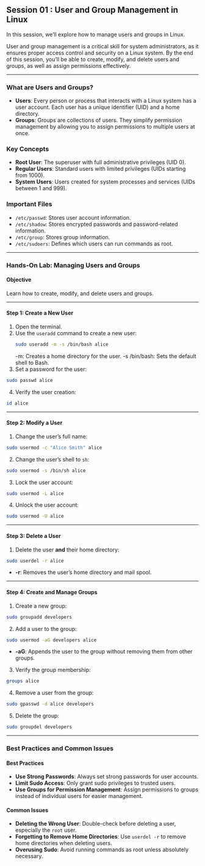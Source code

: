 ## Session 01 : User and Group Management in Linux

In this session, we’ll explore how to manage users and groups in Linux. 

User and group management is a critical skill for system administrators, as it ensures proper access control and security on a Linux system. By the end of this session, you’ll be able to create, modify, and delete users and groups, as well as assign permissions effectively.

---

### What are Users and Groups?
- **Users**: Every person or process that interacts with a Linux system has a user account. Each user has a unique identifier (UID) and a home directory.
- **Groups**: Groups are collections of users. They simplify permission management by allowing you to assign permissions to multiple users at once.

### Key Concepts
- **Root User**: The superuser with full administrative privileges (UID 0).
- **Regular Users**: Standard users with limited privileges (UIDs starting from 1000).
- **System Users**: Users created for system processes and services (UIDs between 1 and 999).

### Important Files
- `/etc/passwd`: Stores user account information.
- `/etc/shadow`: Stores encrypted passwords and password-related information.
- `/etc/group`: Stores group information.
- `/etc/sudoers`: Defines which users can run commands as root.

---

### Hands-On Lab: Managing Users and Groups

#### Objective
Learn how to create, modify, and delete users and groups.

---

#### Step 1: Create a New User
1. Open the terminal.
2. Use the `useradd` command to create a new user:
   ```bash
   sudo useradd -m -s /bin/bash alice
   ```
   -m: Creates a home directory for the user.
   -s /bin/bash: Sets the default shell to Bash.
3. Set a password for the user:
  ```bash
  sudo passwd alice
  ```
4. Verify the user creation:
  ```bash
  id alice
  ```
  
---

#### Step 2: Modify a User

1. Change the user’s full name:
```bash
sudo usermod -c "Alice Smith" alice
```

2. Change the user’s shell to `sh`:
```bash
sudo usermod -s /bin/sh alice
```

3. Lock the user account:
```bash
sudo usermod -L alice
```

4. Unlock the user account:
```bash
sudo usermod -U alice
```

---

#### Step 3: Delete a User

1. Delete the user **and** their home directory:

```bash
sudo userdel -r alice
```

- **-r**: Removes the user’s home directory and mail spool.

---

#### Step 4: Create and Manage Groups
1. Create a new group:
```bash
sudo groupadd developers
```

2. Add a user to the group:
```bash
sudo usermod -aG developers alice
```
- **-aG**: Appends the user to the group without removing them from other groups.

3. Verify the group membership:
```bash
groups alice
```

4. Remove a user from the group:
```bash
sudo gpasswd -d alice developers
```

5. Delete the group:
```bash
sudo groupdel developers
```

---

### Best Practices and Common Issues

#### Best Practices
- **Use Strong Passwords**: Always set strong passwords for user accounts.
- **Limit Sudo Access**: Only grant sudo privileges to trusted users.
- **Use Groups for Permission Management**: Assign permissions to groups instead of individual users for easier management.

#### Common Issues
- **Deleting the Wrong User**: Double-check before deleting a user, especially the `root` user.
- **Forgetting to Remove Home Directories**: Use `userdel -r` to remove home directories when deleting users.
- **Overusing Sudo**: Avoid running commands as root unless absolutely necessary.
